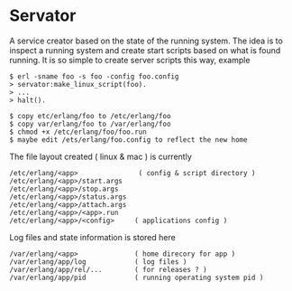 # Servator

A service creator based on the state of the running system. The idea is
to inspect a running system and create start scripts based on what is
found running.
It is so simple to create server scripts this way, example

    $ erl -sname foo -s foo -config foo.config
    > servator:make_linux_script(foo).
    > ...
    > halt().
    
    $ copy etc/erlang/foo to /etc/erlang/foo
    $ copy var/erlang/foo to /var/erlang/foo
    $ chmod +x /etc/erlang/foo/foo.run
    $ maybe edit /ets/erlang/foo.config to reflect the new home

The file layout created ( linux & mac ) is currently 

    /etc/erlang/<app>               ( config & script directory )
    /etc/erlang/<app>/start.args
    /etc/erlang/<app>/stop.args
    /etc/erlang/<app>/status.args
    /etc/erlang/<app>/attach.args
    /etc/erlang/<app>/<app>.run
    /etc/erlang/<app>/<config>     ( applications config )

Log files and state information is stored here

    /var/erlang/<app>              ( home direcory for app )
    /var/erlang/app/log            ( log files )
    /var/erlang/app/rel/...        ( for releases ? )
    /var/erlang/app/pid            ( running operating system pid )


